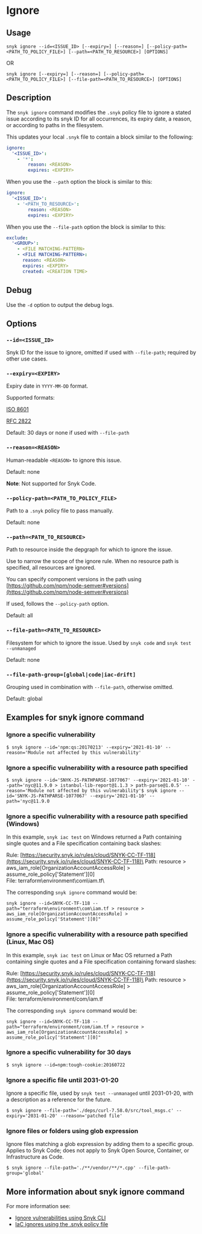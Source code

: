 # Ignore

## Usage

`snyk ignore --id=<ISSUE_ID> [--expiry=] [--reason=] [--policy-path=<PATH_TO_POLICY_FILE>] [--path=<PATH_TO_RESOURCE>] [OPTIONS]`

OR

`snyk ignore [--expiry=] [--reason=] [--policy-path=<PATH_TO_POLICY_FILE>] [--file-path=<PATH_TO_RESOURCE>] [OPTIONS]`

## Description

The `snyk ignore` command modifies the `.snyk` policy file to ignore a stated issue according to its snyk ID for all occurrences, its expiry date, a reason, or according to paths in the filesystem.

This updates your local `.snyk` file to contain a block similar to the following:

```yaml
ignore:
  '<ISSUE_ID>':
    - '*':
        reason: <REASON>
        expires: <EXPIRY>
```

When you use the `--path` option the block is similar to this:

```yaml
ignore:
  '<ISSUE_ID>':
    - '<PATH_TO_RESOURCE>':
        reason: <REASON>
        expires: <EXPIRY>
```

When you use the `--file-path` option the block is similar to this:

```yaml
exclude:
  '<GROUP>':
    - <FILE MATCHING-PATTERN>
    - <FILE MATCHING-PATTERN>:
      reason: <REASON>
      expires: <EXPIRY>
      created: <CREATION TIME>
```

## Debug

Use the `-d` option to output the debug logs.

## Options

### `--id=<ISSUE_ID>`

Snyk ID for the issue to ignore, omitted if used with `--file-path`; required by other use cases.

### `--expiry=<EXPIRY>`

Expiry date in `YYYY-MM-DD` format.

Supported formats:

[ISO 8601](https://www.iso.org/iso-8601-date-and-time-format.html)

[RFC 2822](https://tools.ietf.org/html/rfc2822)

Default: 30 days or none if used with `--file-path`

### `--reason=<REASON>`

Human-readable `<REASON>` to ignore this issue.

Default: none

**Note**: Not supported for Snyk Code.

### `--policy-path=<PATH_TO_POLICY_FILE>`

Path to a `.snyk` policy file to pass manually.

Default: none

### `--path=<PATH_TO_RESOURCE>`

Path to resource inside the depgraph for which to ignore the issue.

Use to narrow the scope of the ignore rule. When no resource path is specified, all resources are ignored.

You can specify component versions in the path using [https://github.com/npm/node-semver#versions](https://github.com/npm/node-semver#versions)

If used, follows the `--policy-path` option.

Default: all

### `--file-path=<PATH_TO_RESOURCE>`

Filesystem for which to ignore the issue. Used by `snyk code` and `snyk test --unmanaged`

Default: none

### `--file-path-group=[global|code|iac-drift]`

Grouping used in combination with `--file-path`, otherwise omitted.

Default: global

## Examples for snyk ignore command

### Ignore a specific vulnerability

```
$ snyk ignore --id='npm:qs:20170213' --expiry='2021-01-10' --reason='Module not affected by this vulnerability'
```

### Ignore a specific vulnerability with a resource path specified

```
$ snyk ignore --id='SNYK-JS-PATHPARSE-1077067' --expiry='2021-01-10' --path='nyc@11.9.0 > istanbul-lib-report@1.1.3 > path-parse@1.0.5' --reason='Module not affected by this vulnerability'$ snyk ignore --id='SNYK-JS-PATHPARSE-1077067' --expiry='2021-01-10' --path='nyc@11.9.0
```

### Ignore a specific vulnerability with a resource path specified (Windows)&#x20;

In this example, `snyk iac test` on Windows returned a Path containing single quotes and a File specification containing back slashes:

Rule: [https://security.snyk.io/rules/cloud/SNYK-CC-TF-118](https://security.snyk.io/rules/cloud/SNYK-CC-TF-118)\
Path: resource > aws\_iam\_role\[OrganizationAccountAccessRole] > assume\_role\_policy\['Statement']\[0]\
File: terraform\environment\com\iam.tf\


The corresponding `snyk ignore` command would be:

`snyk ignore --id=SNYK-CC-TF-118 --path="terraform\environment\com\iam.tf > resource > aws_iam_role[OrganizationAccountAccessRole] > assume_role_policy['Statement'][0]"`

### Ignore a specific vulnerability with a resource path specified (Linux, Mac OS)&#x20;

In this example, `snyk iac test` on Linux or Mac OS returned a Path containing single quotes and a File specification containing forward slashes:

Rule: [https://security.snyk.io/rules/cloud/SNYK-CC-TF-118](https://security.snyk.io/rules/cloud/SNYK-CC-TF-118)\
Path: resource > aws\_iam\_role\[OrganizationAccountAccessRole] > assume\_role\_policy\['Statement']\[0]\
File: terraform/environment/com/iam.tf

The corresponding `snyk ignore` command would be:

`snyk ignore --id=SNYK-CC-TF-118 --path="terraform/environment/com/iam.tf > resource > aws_iam_role[OrganizationAccountAccessRole] > assume_role_policy['Statement'][0]"`

### Ignore a specific vulnerability for 30 days

```
$ snyk ignore --id=npm:tough-cookie:20160722
```

### Ignore a specific file until 2031-01-20

Ignore a specific file, used by `snyk test --unmanaged` until 2031-01-20, with a description as a reference for the future.

```
$ snyk ignore --file-path='./deps/curl-7.58.0/src/tool_msgs.c' --expiry='2031-01-20' --reason='patched file'
```

### Ignore files or folders using glob expression

Ignore files matching a glob expression by adding them to a specific group. Applies to Snyk Code; does not apply to Snyk Open Source, Container, or Infrastructure as Code.

```
$ snyk ignore --file-path='./**/vendor/**/*.cpp' --file-path-group='global'
```

## More information about snyk ignore command

For more information see:

* [Ignore vulnerabilities using Snyk CLI](https://docs.snyk.io/snyk-cli/test-for-vulnerabilities/ignore-vulnerabilities-using-snyk-cli)
* [IaC ignores using the .snyk policy file](https://docs.snyk.io/products/snyk-infrastructure-as-code/snyk-cli-for-infrastructure-as-code/iac-ignores-using-the-.snyk-policy-file)
